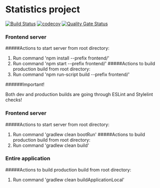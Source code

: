 # Statistics project

[![Build Status](https://travis-ci.com/skosinskiy/statistics.svg?branch=master)](https://travis-ci.com/skosinskiy/statistics)
[![codecov](https://codecov.io/gh/skosinskiy/statistics/branch/master/graph/badge.svg)](https://codecov.io/gh/skosinskiy/statistics)
[![Quality Gate Status](https://sonarcloud.io/api/project_badges/measure?project=statistics&metric=alert_status)](https://sonarcloud.io/dashboard?id=statistics)

### Frontend server
#####Actions to start server from root directory:
1. Run command 'npm install --prefix frontend/'
2. Run command 'npm start --prefix frontend/'
#####Actions to build production build from root directory:
1. Run command 'npm run-script build --prefix frontend/'

######Important! 

Both dev and production builds are going through ESLint and Stylelint checks!

### Frontend server
#####Actions to start server from root directory:
1. Run command 'gradlew clean bootRun'
#####Actions to build production build from root directory:
1. Run command 'gradlew clean build'

### Entire application
#####Actions to build production build from root directory:
1. Run command 'gradlew clean buildApplicationLocal'